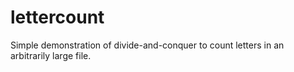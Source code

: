 # lettercount
Simple demonstration of divide-and-conquer to count letters in an arbitrarily large file.
